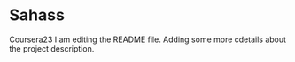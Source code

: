 # Sahass
Coursera23
I am editing the README file. Adding some more cdetails about the project description.
